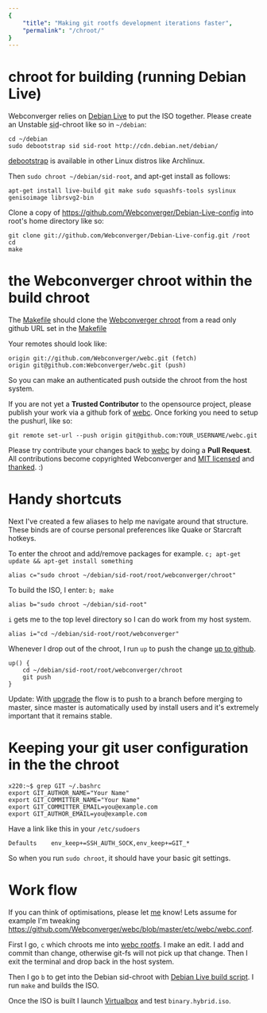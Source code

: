 ```yaml
---
{
    "title": "Making git rootfs development iterations faster",
    "permalink": "/chroot/"
}
---
```


# chroot for building (running Debian Live)

Webconverger relies on [Debian Live](http://live.debian.net/) to put the ISO together. Please create an
Unstable <abbr title="Still in Development">sid</abbr>-chroot like so in
`~/debian`:

	cd ~/debian
	sudo debootstrap sid sid-root http://cdn.debian.net/debian/

[debootstrap](http://aur.archlinux.org/packages.php?ID=2970) is available in other Linux distros like Archlinux.

Then `sudo chroot ~/debian/sid-root`, and apt-get install as follows:

	apt-get install live-build git make sudo squashfs-tools syslinux genisoimage librsvg2-bin

Clone a copy of <https://github.com/Webconverger/Debian-Live-config> into root's home directory like so:

	git clone git://github.com/Webconverger/Debian-Live-config.git /root
	cd
	make

# the Webconverger chroot within the build chroot

The
[Makefile](https://github.com/Webconverger/Debian-Live-config/blob/master/webconverger/Makefile)
should clone the [Webconverger chroot](https://github.com/Webconverger/webc)
from a read only github URL set in the
[Makefile](https://github.com/Webconverger/Debian-Live-config/blob/master/webconverger/Makefile)

Your remotes should look like:

	origin git://github.com/Webconverger/webc.git (fetch)
	origin git@github.com:Webconverger/webc.git (push)

So you can make an authenticated push outside the chroot from the host system.

If you are not yet a **Trusted Contributor** to the opensource project, please
publish your work via a github fork of
[webc](https://github.com/Webconverger/webc). Once forking you need to setup
the pushurl, like so:

	git remote set-url --push origin git@github.com:YOUR_USERNAME/webc.git

Please try contribute your changes back to
[webc](https://github.com/Webconverger/webc/commits/master) by doing a **Pull
Request**. All contributions become copyrighted Webconverger and [MIT
licensed](http://en.wikipedia.org/wiki/MIT_License) and
[thanked](/acknowledgements/). :)

# Handy shortcuts

Next I've created a few aliases to help me navigate around that structure.
These binds are of course personal preferences like Quake or Starcraft hotkeys.

To enter the chroot and add/remove packages for example. `c; apt-get update && apt-get install something`

	alias c="sudo chroot ~/debian/sid-root/root/webconverger/chroot"

To build the ISO, I enter: `b; make`

	alias b="sudo chroot ~/debian/sid-root"

`i` gets me to the top level directory so I can do work from my host system.

	alias i="cd ~/debian/sid-root/root/webconverger"

Whenever I drop out of the chroot, I run `up` to push the change [up to github](https://github.com/Webconverger/webc/commits/master).

	up() {
		cd ~/debian/sid-root/root/webconverger/chroot
		git push
	}

Update: With [upgrade](/upgrade/) the flow is to push to a branch before merging to
master, since master is automatically used by install users and it's extremely
important that it remains stable.

# Keeping your git user configuration in the the chroot

	x220:~$ grep GIT ~/.bashrc
	export GIT_AUTHOR_NAME="Your Name"
	export GIT_COMMITTER_NAME="Your Name"
	export GIT_COMMITTER_EMAIL=you@example.com
	export GIT_AUTHOR_EMAIL=you@example.com

Have a link like this in your `/etc/sudoers`

	Defaults    env_keep+=SSH_AUTH_SOCK,env_keep+=GIT_*

So when you run `sudo chroot`, it should have your basic git settings.

# Work flow

If you can think of optimisations, please let
[me](https://twitter.com/kaihendry) know! Lets assume for example I'm tweaking
<https://github.com/Webconverger/webc/blob/master/etc/webc/webc.conf>.

First I go, `c` which chroots me into [webc
rootfs](https://github.com/Webconverger/webc/blob/master/etc/webc). I make an
edit. I add and commit than change, otherwise git-fs will not pick up that
change. Then I exit the terminal and drop back in the host system.

Then I go `b` to get into the Debian sid-chroot with [Debian Live build
script](https://github.com/Webconverger/Debian-Live-config). I run `make` and
builds the ISO.

Once the ISO is built I launch [Virtualbox](/testing/) and test
`binary.hybrid.iso`.
